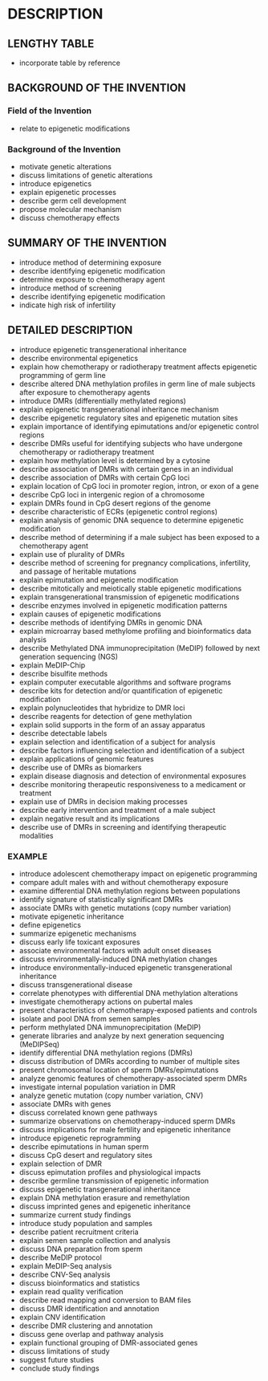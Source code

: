 # DESCRIPTION

## LENGTHY TABLE

- incorporate table by reference

## BACKGROUND OF THE INVENTION

### Field of the Invention

- relate to epigenetic modifications

### Background of the Invention

- motivate genetic alterations
- discuss limitations of genetic alterations
- introduce epigenetics
- explain epigenetic processes
- describe germ cell development
- propose molecular mechanism
- discuss chemotherapy effects

## SUMMARY OF THE INVENTION

- introduce method of determining exposure
- describe identifying epigenetic modification
- determine exposure to chemotherapy agent
- introduce method of screening
- describe identifying epigenetic modification
- indicate high risk of infertility

## DETAILED DESCRIPTION

- introduce epigenetic transgenerational inheritance
- describe environmental epigenetics
- explain how chemotherapy or radiotherapy treatment affects epigenetic programming of germ line
- describe altered DNA methylation profiles in germ line of male subjects after exposure to chemotherapy agents
- introduce DMRs (differentially methylated regions)
- explain epigenetic transgenerational inheritance mechanism
- describe epigenetic regulatory sites and epigenetic mutation sites
- explain importance of identifying epimutations and/or epigenetic control regions
- describe DMRs useful for identifying subjects who have undergone chemotherapy or radiotherapy treatment
- explain how methylation level is determined by a cytosine
- describe association of DMRs with certain genes in an individual
- describe association of DMRs with certain CpG loci
- explain location of CpG loci in promoter region, intron, or exon of a gene
- describe CpG loci in intergenic region of a chromosome
- explain DMRs found in CpG desert regions of the genome
- describe characteristic of ECRs (epigenetic control regions)
- explain analysis of genomic DNA sequence to determine epigenetic modification
- describe method of determining if a male subject has been exposed to a chemotherapy agent
- explain use of plurality of DMRs
- describe method of screening for pregnancy complications, infertility, and passage of heritable mutations
- explain epimutation and epigenetic modification
- describe mitotically and meiotically stable epigenetic modifications
- explain transgenerational transmission of epigenetic modifications
- describe enzymes involved in epigenetic modification patterns
- explain causes of epigenetic modifications
- describe methods of identifying DMRs in genomic DNA
- explain microarray based methylome profiling and bioinformatics data analysis
- describe Methylated DNA immunoprecipitation (MeDIP) followed by next generation sequencing (NGS)
- explain MeDIP-Chip
- describe bisulfite methods
- explain computer executable algorithms and software programs
- describe kits for detection and/or quantification of epigenetic modification
- explain polynucleotides that hybridize to DMR loci
- describe reagents for detection of gene methylation
- explain solid supports in the form of an assay apparatus
- describe detectable labels
- explain selection and identification of a subject for analysis
- describe factors influencing selection and identification of a subject
- explain applications of genomic features
- describe use of DMRs as biomarkers
- explain disease diagnosis and detection of environmental exposures
- describe monitoring therapeutic responsiveness to a medicament or treatment
- explain use of DMRs in decision making processes
- describe early intervention and treatment of a male subject
- explain negative result and its implications
- describe use of DMRs in screening and identifying therapeutic modalities

### EXAMPLE

- introduce adolescent chemotherapy impact on epigenetic programming
- compare adult males with and without chemotherapy exposure
- examine differential DNA methylation regions between populations
- identify signature of statistically significant DMRs
- associate DMRs with genetic mutations (copy number variation)
- motivate epigenetic inheritance
- define epigenetics
- summarize epigenetic mechanisms
- discuss early life toxicant exposures
- associate environmental factors with adult onset diseases
- discuss environmentally-induced DNA methylation changes
- introduce environmentally-induced epigenetic transgenerational inheritance
- discuss transgenerational disease
- correlate phenotypes with differential DNA methylation alterations
- investigate chemotherapy actions on pubertal males
- present characteristics of chemotherapy-exposed patients and controls
- isolate and pool DNA from semen samples
- perform methylated DNA immunoprecipitation (MeDIP)
- generate libraries and analyze by next generation sequencing (MeDIPSeq)
- identify differential DNA methylation regions (DMRs)
- discuss distribution of DMRs according to number of multiple sites
- present chromosomal location of sperm DMRs/epimutations
- analyze genomic features of chemotherapy-associated sperm DMRs
- investigate internal population variation in DMR
- analyze genetic mutation (copy number variation, CNV)
- associate DMRs with genes
- discuss correlated known gene pathways
- summarize observations on chemotherapy-induced sperm DMRs
- discuss implications for male fertility and epigenetic inheritance
- introduce epigenetic reprogramming
- describe epimutations in human sperm
- discuss CpG desert and regulatory sites
- explain selection of DMR
- discuss epimutation profiles and physiological impacts
- describe germline transmission of epigenetic information
- discuss epigenetic transgenerational inheritance
- explain DNA methylation erasure and remethylation
- discuss imprinted genes and epigenetic inheritance
- summarize current study findings
- introduce study population and samples
- describe patient recruitment criteria
- explain semen sample collection and analysis
- discuss DNA preparation from sperm
- describe MeDIP protocol
- explain MeDIP-Seq analysis
- describe CNV-Seq analysis
- discuss bioinformatics and statistics
- explain read quality verification
- describe read mapping and conversion to BAM files
- discuss DMR identification and annotation
- explain CNV identification
- describe DMR clustering and annotation
- discuss gene overlap and pathway analysis
- explain functional grouping of DMR-associated genes
- discuss limitations of study
- suggest future studies
- conclude study findings

